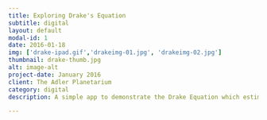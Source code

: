 ```yaml
---
title: Exploring Drake's Equation
subtitle: digital
layout: default
modal-id: 1
date: 2016-01-18
img: ['drake-ipad.gif','drakeimg-01.jpg', 'drakeimg-02.jpg']
thumbnail: drake-thumb.jpg
alt: image-alt
project-date: January 2016
client: The Adler Planetarium
category: digital
description: A simple app to demonstrate the Drake Equation which estimates active, communicative extraterrestrial civilizations in our Milky Way galaxy. Created for The Adler Planetarium's Adler After Dark event.

---
```

